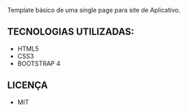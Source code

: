 Template básico de uma single page para site de Aplicativo.

## TECNOLOGIAS UTILIZADAS:
- HTML5
- CSS3
- BOOTSTRAP 4

## LICENÇA 
- MIT

